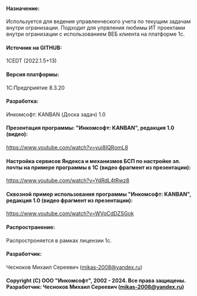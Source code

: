 #### Назначение: 
Используется для ведения управленческого учета по текущим задачам внутри огранизации. Подходит для упрвления любимы ИТ проектами внутри огранизации 
с использованием ВЕБ клиента на платформе 1с.   
#### Источник на GITHUB: 
1CEDT (2022.1.5+13) 
#### Версия платформы: 
1С:Предприятие 8.3.20
#### Разработка: 
Инкомсофт: KANBAN (Доска задач) 1.0 
#### Презентация программы: "Инкомсофт: KANBAN", редакция 1.0 (видео):
https://www.youtube.com/watch?v=yui8IQRomL8
#### Настройка сервисов Яндекса и механизмов БСП по настройке эл. почты на примере программы в 1С (видео фрагмент из презентации): 
https://www.youtube.com/watch?v=YdRdL4tRwz8
#### Сквозной пример использования программы "Инкомсофт: KANBAN", редакция 1.0 (видео фрагмент из презентации): 
https://www.youtube.com/watch?v=WVqCdDZSGok
#### Распространение: 
Распростроняется в рамках лицензии 1с. 
#### Разработчик: 
Чесноков Михаил Сереевич (mikas-2008@yandex.ru) 
#### Copyright (С) ООО "Инкомсофт", 2002 - 2024. Все права защищены. Разработчик: Чесноков Михаил Сереевич (mikas-2008@yandex.ru)
